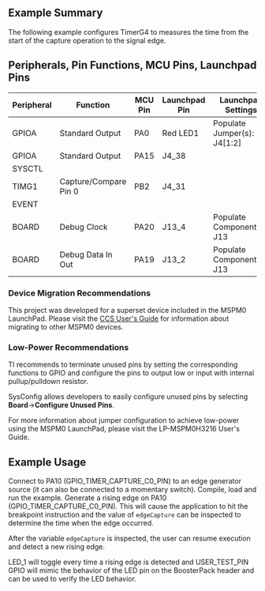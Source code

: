 ## Example Summary

The following example configures TimerG4 to measures the time from the start of
the capture operation to the signal edge.

## Peripherals, Pin Functions, MCU Pins, Launchpad Pins
| Peripheral | Function | MCU Pin | Launchpad Pin | Launchpad Settings |
| --- | --- | --- | --- | --- |
| GPIOA | Standard Output | PA0 | Red LED1 | Populate Jumper(s): J4[1:2] |
| GPIOA | Standard Output | PA15 | J4_38 |  |
| SYSCTL |  |  |  |  |
| TIMG1 | Capture/Compare Pin 0 | PB2 | J4_31 |  |
| EVENT |  |  |  |  |
| BOARD | Debug Clock | PA20 | J13_4 | Populate Component(s): J13 |
| BOARD | Debug Data In Out | PA19 | J13_2 | Populate Component(s): J13 |

### Device Migration Recommendations
This project was developed for a superset device included in the MSPM0 LaunchPad. Please
visit the [CCS User's Guide](https://software-dl.ti.com/msp430/esd/MSPM0-SDK/latest/docs/english/tools/ccs_ide_guide/doc_guide/doc_guide-srcs/ccs_ide_guide.html#sysconfig-project-migration)
for information about migrating to other MSPM0 devices.

### Low-Power Recommendations
TI recommends to terminate unused pins by setting the corresponding functions to
GPIO and configure the pins to output low or input with internal
pullup/pulldown resistor.

SysConfig allows developers to easily configure unused pins by selecting **Board**→**Configure Unused Pins**.

For more information about jumper configuration to achieve low-power using the
MSPM0 LaunchPad, please visit the LP-MSPM0H3216 User's Guide.

## Example Usage
Connect to PA10 (GPIO_TIMER_CAPTURE_C0_PIN) to an edge generator source (it can
also be connected to a momentary switch).
Compile, load and run the example.
Generate a rising edge on PA10 (GPIO_TIMER_CAPTURE_C0_PIN). This will cause the
application to hit the breakpoint instruction and the value of `edgeCapture` can
be inspected to determine the time when the edge occurred.

After the variable `edgeCapture` is inspected, the user can resume
execution and detect a new rising edge.

LED_1 will toggle every time a rising edge is detected and USER_TEST_PIN GPIO
will mimic the behavior of the LED pin on the BoosterPack header and can be used
to verify the LED behavior.
